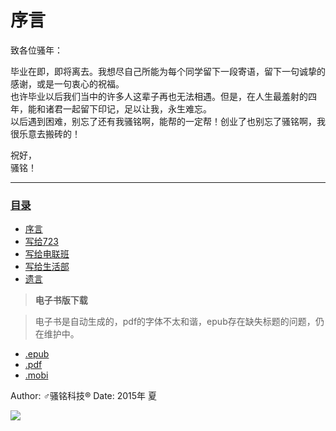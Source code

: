# 序言
致各位骚年：

毕业在即，即将离去。我想尽自己所能为每个同学留下一段寄语，留下一句诚挚的感谢，或是一句衷心的祝福。  
也许毕业以后我们当中的许多人这辈子再也无法相遇。但是，在人生最羞射的四年，能和诸君一起留下印记，足以让我，永生难忘。  
以后遇到困难，别忘了还有我骚铭啊，能帮的一定帮！创业了也别忘了骚铭啊，我很乐意去搬砖的！

祝好，  
骚铭！

---
### [目录](SUMMARY.md)
* [序言](README.md)
* [写给723](for_dormitory/README.md)
* [写给电联班](for_union/README.md)
* [写给生活部](for_life/README.md)
* [遗言](last/README.md)

> **电子书版下载**

> 电子书是自动生成的，pdf的字体不太和谐，epub存在缺失标题的问题，仍在维护中。
* [.epub](https://www.gitbook.com/download/epub/book/yunyu-mr/graduation)
* [.pdf](https://www.gitbook.com/download/pdf/book/yunyu-mr/graduation)
* [.mobi](https://www.gitbook.com/download/mobi/book/yunyu-mr/graduation)





Author: ♂骚铭科技®
Date:   2015年 夏

![](http://www.gravatar.com/avatar/8b3f7bf5381a9c6f859558e9d0a7d5dc.png)

